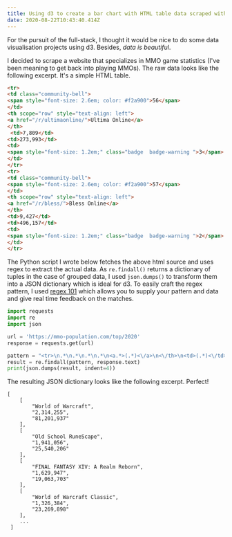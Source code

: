 ```yaml
---
title: Using d3 to create a bar chart with HTML table data scraped with Python
date: 2020-08-22T10:43:40.414Z
---
```

For the pursuit of the full-stack, I thought it would be nice to do some data visualisation projects using d3. Besides, *data is beautiful*. 

I decided to scrape a website that specializes in MMO game statistics (I've been meaning to get back into playing MMOs). The raw data looks like the following excerpt. It's a simple HTML table.

```html
<tr>
<td class="community-bell">
<span style="font-size: 2.6em; color: #f2a900">56</span>
</td>
<th scope="row" style="text-align: left">
<a href="/r/ultimaonline/">Ultima Online</a>
</th>
 <td>7,809</td>
<td>273,993</td>
<td>
<span style="font-size: 1.2em;" class="badge  badge-warning ">3</span>
</td>
</tr>
<tr>
<td class="community-bell">
<span style="font-size: 2.6em; color: #f2a900">57</span>
</td>
<th scope="row" style="text-align: left">
<a href="/r/bless/">Bless Online</a>
</th>
<td>9,427</td>
<td>496,157</td>
<td>
<span style="font-size: 1.2em;" class="badge  badge-warning ">2</span>
</td>
</tr>
```

The Python script I wrote below fetches the above html source and uses regex to extract the actual data. As `re.findall()` returns a dictionary of tuples in the case of grouped data, I used `json.dumps()` to transform them into a JSON dictionary which is ideal for d3. To easily craft the regex pattern, I used [regex 101](https://regex101.com/) which allows you to supply your pattern and data and give real time feedback on the matches. 

```python
import requests
import re
import json

url = 'https://mmo-population.com/top/2020'
response = requests.get(url)

pattern = "<tr>\n.*\n.*\n.*\n.*\n<a.*>(.*)<\/a>\n<\/th>\n<td>(.*)<\/td>\n<td>(.*)<\/td>"
result = re.findall(pattern, response.text)
print(json.dumps(result, indent=4))
```

The resulting JSON dictionary looks like the following excerpt. Perfect!

```
[
    [
        "World of Warcraft",
        "2,314,255",
        "81,201,937"
    ],
    [
        "Old School RuneScape",
        "1,941,056",
        "25,540,206"
    ],
    [
        "FINAL FANTASY XIV: A Realm Reborn",
        "1,629,947",
        "19,063,703"
    ],
    [
        "World of Warcraft Classic",
        "1,326,384",
        "23,269,898"
    ],
    ...
 ]
```